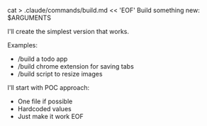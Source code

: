 cat > .claude/commands/build.md << 'EOF'
Build something new: $ARGUMENTS

I'll create the simplest version that works.

Examples:
- /build a todo app
- /build chrome extension for saving tabs
- /build script to resize images

I'll start with POC approach:
- One file if possible
- Hardcoded values
- Just make it work
EOF
